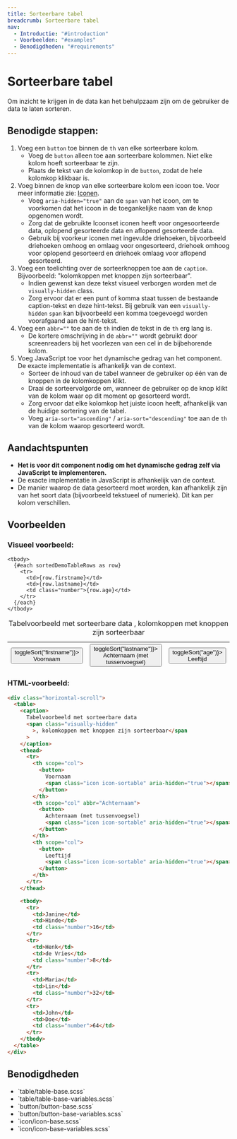 ```yaml
---
title: Sorteerbare tabel
breadcrumb: Sorteerbare tabel
nav:
  - Introductie: "#introduction"
  - Voorbeelden: "#examples"
  - Benodigdheden: "#requirements"
---
```


<h1 id="introduction">Sorteerbare tabel</h1>

Om inzicht te krijgen in de data kan het behulpzaam zijn om de gebruiker de data
te laten sorteren.

## Benodigde stappen:

1.  Voeg een `button` toe binnen de `th` van elke sorteerbare kolom.
    - Voeg de `button` alleen toe aan sorteerbare kolommen. Niet elke kolom
      hoeft sorteerbaar te zijn.
    - Plaats de tekst van de kolomkop in de `button`, zodat de hele kolomkop
      klikbaar is.
2.  Voeg binnen de knop van elke sorteerbare kolom een icoon toe. Voor meer
    informatie zie: [Iconen](/icons).
    - Voeg `aria-hidden="true"` aan de `span` van het icoon, om te voorkomen dat
      het icoon in de toegankelijke naam van de knop opgenomen wordt.
    - Zorg dat de gebruikte Icoonset iconen heeft voor ongesoorteerde data,
      oplopend gesorteerde data en aflopend gesorteerde data.
    - Gebruik bij voorkeur iconen met ingevulde driehoeken, bijvoorbeeld <span
      class="icon icon-sortable">driehoeken omhoog en omlaag</span> voor
      ongesorteerd, <span class="icon icon-ascending">driehoek omhoog</span>
      voor oplopend gesorteerd en <span class="icon icon-descending">driehoek
      omlaag</span> voor aflopend gesorteerd.
3.  Voeg een toelichting over de sorteerknoppen toe aan de `caption`.
    Bijvoorbeeld: "kolomkoppen met knoppen zijn sorteerbaar".
    - Indien gewenst kan deze tekst visueel verborgen worden met de
      `visually-hidden` class.
    - Zorg ervoor dat er een punt of komma staat tussen de bestaande
      caption-tekst en deze hint-tekst. Bij gebruik van een `visually-hidden`
      `span` kan bijvoorbeeld een komma toegevoegd worden voorafgaand aan de
      hint-tekst.
4.  Voeg een `abbr=""` toe aan de `th` indien de tekst in de `th` erg lang is.
    - De kortere omschrijving in de `abbr=""` wordt gebruikt door screenreaders
      bij het voorlezen van een cel in de bijbehorende kolom.
5.  Voeg JavaScript toe voor het dynamische gedrag van het component. De exacte
    implementatie is afhankelijk van de context.
    - Sorteer de inhoud van de tabel wanneer de gebruiker op één van de knoppen
      in de kolomkoppen klikt.
    - Draai de sorteervolgorde om, wanneer de gebruiker op de knop klikt van de
      kolom waar op dit moment op gesorteerd wordt.
    - Zorg ervoor dat elke kolomkop het juiste icoon heeft, afhankelijk van de
      huidige sortering van de tabel.
    - Voeg `aria-sort="ascending"` / `aria-sort="descending"` toe aan de `th`
      van de kolom waarop gesorteerd wordt.

## Aandachtspunten

- **Het is voor dit component nodig om het dynamische gedrag zelf via JavaScript
  te implementeren.**
- De exacte implementatie in JavaScript is afhankelijk van de context.
- De manier waarop de data gesorteerd moet worden, kan afhankelijk zijn van het
  soort data (bijvoorbeeld tekstueel of numeriek). Dit kan per kolom
  verschillen.

<h2 id="examples">Voorbeelden</h2>

### Visueel voorbeeld:

<div class="horizontal-scroll">
  <table id="sortable-table-example">
    <caption>
      Tabelvoorbeeld met sorteerbare data
      <span class="visually-hidden">, kolomkoppen met knoppen zijn sorteerbaar</span>
    </caption>
    <thead>
      <tr>
        <th scope="col" aria-sort={sortColumn === "firstname" ? sortDirection : undefined}>
          <button class="sort" onclick={() => toggleSort("firstname")}>
            Voornaam
            <span
              aria-hidden="true"
              class="icon"
              class:icon-sortable={sortColumn !== "firstname"}
              class:icon-ascending={sortColumn === "firstname" &&
                sortDirection === "ascending"}
              class:icon-descending={sortColumn === "firstname" &&
                sortDirection === "descending"}
            ></span>
          </button>
        </th>
        <th
          scope="col"
          abbr="Achternaam"
          aria-sort={sortColumn === "lastname" ? sortDirection : undefined}
        >
          <button class="sort" onclick={() => toggleSort("lastname")}>
            Achternaam (met tussenvoegsel)
            <span
              aria-hidden="true"
              class="icon"
              class:icon-sortable={sortColumn !== "lastname"}
              class:icon-ascending={sortColumn === "lastname" &&
                sortDirection === "ascending"}
              class:icon-descending={sortColumn === "lastname" &&
                sortDirection === "descending"}
            ></span>
          </button>
        </th>
        <th
          scope="col"
          class="number"
          aria-sort={sortColumn === "age" ? sortDirection : undefined}
        >
          <button class="sort" onclick={() => toggleSort("age")}>
            Leeftijd
            <span
              aria-hidden="true"
              class="icon"
              class:icon-sortable={sortColumn !== "age"}
              class:icon-ascending={sortColumn === "age" && sortDirection === "ascending"}
              class:icon-descending={sortColumn === "age" && sortDirection === "descending"}
            ></span>
          </button>
        </th>
      </tr>
    </thead>

    <tbody>
      {#each sortedDemoTableRows as row}
        <tr>
          <td>{row.firstname}</td>
          <td>{row.lastname}</td>
          <td class="number">{row.age}</td>
        </tr>
      {/each}
    </tbody>

  </table>
</div>

### HTML-voorbeeld:

```html
<div class="horizontal-scroll">
  <table>
    <caption>
      Tabelvoorbeeld met sorteerbare data
      <span class="visually-hidden"
        >, kolomkoppen met knoppen zijn sorteerbaar</span
      >
    </caption>
    <thead>
      <tr>
        <th scope="col">
          <button>
            Voornaam
            <span class="icon icon-sortable" aria-hidden="true"></span>
          </button>
        </th>
        <th scope="col" abbr="Achternaam">
          <button>
            Achternaam (met tussenvoegsel)
            <span class="icon icon-sortable" aria-hidden="true"></span>
          </button>
        </th>
        <th scope="col">
          <button>
            Leeftijd
            <span class="icon icon-sortable" aria-hidden="true"></span>
          </button>
        </th>
      </tr>
    </thead>

    <tbody>
      <tr>
        <td>Janine</td>
        <td>Hinde</td>
        <td class="number">16</td>
      </tr>
      <tr>
        <td>Henk</td>
        <td>de Vries</td>
        <td class="number">8</td>
      </tr>
      <tr>
        <td>Maria</td>
        <td>Lin</td>
        <td class="number">32</td>
      </tr>
      <tr>
        <td>John</td>
        <td>Doe</td>
        <td class="number">64</td>
      </tr>
    </tbody>
  </table>
</div>
```

<h2 id="requirements">Benodigdheden</h2>

<ul>
  <li>`table/table-base.scss`</li>
  <li>`table/table-base-variables.scss`</li>
  <li>`button/button-base.scss`</li>
  <li>`button/button-base-variables.scss`</li>
  <li>`icon/icon-base.scss`</li>
  <li>`icon/icon-base-variables.scss`</li>
</ul>
